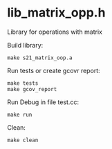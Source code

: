 # lib_matrix_opp.h
Library for operations with matrix

Build library:
    
    make s21_matrix_oop.a

Run tests or create gcovr report:

    make tests
    make gcov_report

Run Debug in file test.cc:
    
    make run

Clean:
    
    make clean

